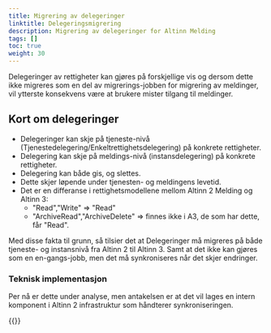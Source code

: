 ```yaml
---
title: Migrering av delegeringer
linktitle: Delegeringsmigrering
description: Migrering av delegeringer for Altinn Melding
tags: []
toc: true
weight: 30
---
```


Delegeringer av rettigheter kan gjøres på forskjellige vis og dersom dette ikke migreres som en del av migrerings-jobben for migrering av meldinger, vil ytterste konsekvens være at brukere mister tilgang til meldinger.

## Kort om delegeringer

- Delegeringer kan skje på tjeneste-nivå (Tjenestedelegering/Enkeltrettighetsdelegering) på konkrete rettigheter.
- Delegering kan skje på meldings-nivå (instansdelegering) på konkrete rettigheter.
- Delegering kan både gis, og slettes.
- Dette skjer løpende under tjenesten- og meldingens levetid.
- Det er en differanse i rettighetsmodellene mellom Altinn 2 Melding og Altinn 3:
  - "Read","Write" => "Read"
  - "ArchiveRead","ArchiveDelete" => finnes ikke i A3, de som har dette, får "Read".

Med disse fakta til grunn, så tilsier det at Delegeringer må migreres på både tjeneste- og instansnivå fra Altinn 2 til Altinn 3.
Samt at det ikke kan gjøres som en en-gangs-jobb, men det må synkroniseres når det skjer endringer.

### Teknisk implementasjon

Per nå er dette under analyse, men antakelsen er at det vil lages en intern komponent i Altinn 2 infrastruktur som håndterer synkroniseringen.

{{<children />}}
